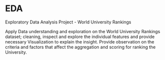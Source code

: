 # EDA

Exploratory Data Analysis Project - World University Rankings 

Apply Data understanding and exploration on the World University Rankings dataset; cleaning, inspect and explore 
the individual features and provide necessary Visualization to explain the insight. Provide observation on the 
criteria and factors that affect the aggregation and scoring for ranking the University.
